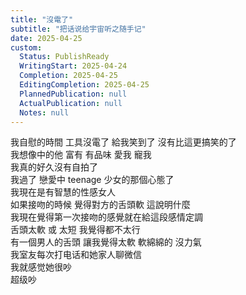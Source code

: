```yaml
---  
title: "沒電了"  
subtitle: "把话说给宇宙听之随手记"  
date: 2025-04-25  
custom:  
  Status: PublishReady  
  WritingStart: 2025-04-24  
  Completion: 2025-04-25  
  EditingCompletion: 2025-04-25  
  PlannedPublication: null  
  ActualPublication: null  
  Notes: null  
---      
```

我自慰的時間 工具沒電了 給我笑到了 沒有比這更搞笑的了      
我想像中的他 富有 有品味 愛我 寵我      
我真的好久沒有自拍了    
我過了 戀愛中 teenage 少女的那個心態了      
我現在是有智慧的性感女人      
如果接吻的時候 覺得對方的舌頭軟 這說明什麼    
我現在覺得第一次接吻的感覺就在給這段感情定調    
舌頭太軟 或 太短 我覺得都不太行      
有一個男人的舌頭 讓我覺得太軟 軟綿綿的 沒力氣      
我室友每次打电话和她家人聊微信    
我就感觉她很吵    
超级吵      
  